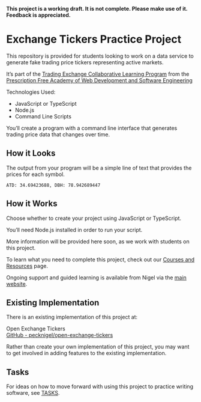 **This project is a working draft. It is not complete. Please make use of it. Feedback is appreciated.**

# Exchange Tickers Practice Project

This repository is provided for students looking to work on a data service to generate fake trading price tickers representing active markets.

It’s part of the [Trading Exchange Collaborative Learning Program](https://github.com/pecknigel/trading-exchange-collaborative-learning) from the [Prescription Free Academy of Web Development and Software Engineering](https://prescriptionfree.academy/)

Technologies Used:

- JavaScript or TypeScript
- Node.js
- Command Line Scripts

You’ll create a program with a command line interface that generates trading price data that changes over time.

## How it Looks

The output from your program will be a simple line of text that provides the prices for each symbol.

```
ATD: 34.69423688, DBH: 78.942689447
```

## How it Works

Choose whether to create your project using JavaScript or TypeScript.

You’ll need Node.js installed in order to run your script.

More information will be provided here soon, as we work with students on this project.

To learn what you need to complete this project, check out our [Courses and Resources](https://docs.prescriptionfree.academy/resources) page.

Ongoing support and guided learning is available from Nigel via the [main website](https://prescriptionfree.academy/).

## Existing Implementation

There is an existing implementation of this project at:

Open Exchange Tickers  
[GitHub - pecknigel/open-exchange-tickers](https://github.com/pecknigel/open-exchange-tickers)

Rather than create your own implementation of this project, you may want to get involved in adding features to the existing implementation.

## Tasks

For ideas on how to move forward with using this project to practice writing software, see [TASKS](https://github.com/pecknigel/exchange-tickers-practice-project/blob/main/TASKS.md).

